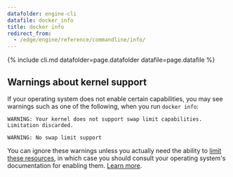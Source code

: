 ```yaml
---
datafolder: engine-cli
datafile: docker_info
title: docker info
redirect_from:
  - /edge/engine/reference/commandline/info/
---
```

<!--
Sorry, but the contents of this page are automatically generated from
Docker's source code. If you want to suggest a change to the text that appears
here, you'll need to find the string by searching this repo:

https://www.github.com/docker/cli
-->
{% include cli.md datafolder=page.datafolder datafile=page.datafile %}

## Warnings about kernel support

If your operating system does not enable certain capabilities, you may see
warnings such as one of the following, when you run `docker info`:

```none
WARNING: Your kernel does not support swap limit capabilities. Limitation discarded.
```

```none
WARNING: No swap limit support
```

You can ignore these warnings unless you actually need the ability to
[limit these resources](/engine/admin/resource_constraints.md), in which case you
should consult your operating system's documentation for enabling them.
[Learn more](/engine/installation/linux/linux-postinstall.md#your-kernel-does-not-support-cgroup-swap-limit-capabilities).
